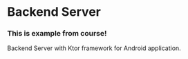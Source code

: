# Backend Server
### This is example from course!
Backend Server with Ktor framework for Android application.
